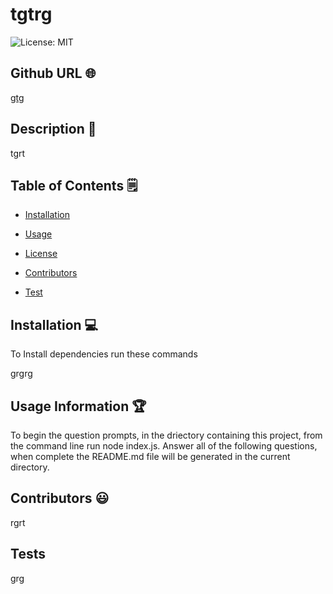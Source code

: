 # tgtrg
  ![License: MIT](https://img.shields.io/badge/license-BSD2-yellowgreen.svg)

  ## Github URL 🌐
[gtg](https://github.com/gtg/)
## Description 📝
tgrt
  
## Table of Contents 🗒
* [Installation](#installation)
* [Usage](#usage)

* [License](#license)

* [Contributors](#contributors)
* [Test](#test)

## Installation  💻
To Install dependencies run these commands 

grgrg

## Usage Information 🏆
To begin the question prompts, in the driectory containing this project, from the command line run node index.js.
 Answer all of the following questions, when complete the README.md file will be generated in the current directory.

## Contributors  😃
rgrt


## Tests
grg
